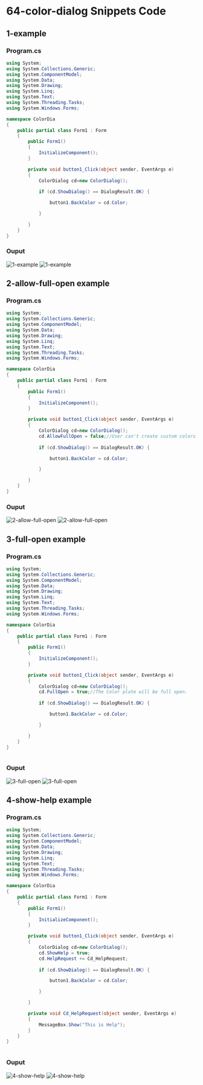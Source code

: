 # 64-color-dialog Snippets Code

## 1-example

### Program.cs

```c#
using System;
using System.Collections.Generic;
using System.ComponentModel;
using System.Data;
using System.Drawing;
using System.Linq;
using System.Text;
using System.Threading.Tasks;
using System.Windows.Forms;

namespace ColorDia
{
    public partial class Form1 : Form
    {
        public Form1()
        {
            InitializeComponent();
        }

        private void button1_Click(object sender, EventArgs e)
        {
            ColorDialog cd=new ColorDialog();
            
            if (cd.ShowDialog() == DialogResult.OK) {

                button1.BackColor = cd.Color;

            }

        }
    }
}

```

### Ouput

![1-example](media/1.png)
![1-example](media/2.png)


## 2-allow-full-open example

### Program.cs

```c#
using System;
using System.Collections.Generic;
using System.ComponentModel;
using System.Data;
using System.Drawing;
using System.Linq;
using System.Text;
using System.Threading.Tasks;
using System.Windows.Forms;

namespace ColorDia
{
    public partial class Form1 : Form
    {
        public Form1()
        {
            InitializeComponent();
        }

        private void button1_Click(object sender, EventArgs e)
        {
            ColorDialog cd=new ColorDialog();
            cd.AllowFullOpen = false;//User can't create custom colors.
            
            if (cd.ShowDialog() == DialogResult.OK) {

                button1.BackColor = cd.Color;

            }

        }
    }
}


```

### Ouput

![2-allow-full-open](media/3.png)
![2-allow-full-open](media/4.png)



## 3-full-open example

### Program.cs

```c#
using System;
using System.Collections.Generic;
using System.ComponentModel;
using System.Data;
using System.Drawing;
using System.Linq;
using System.Text;
using System.Threading.Tasks;
using System.Windows.Forms;

namespace ColorDia
{
    public partial class Form1 : Form
    {
        public Form1()
        {
            InitializeComponent();
        }

        private void button1_Click(object sender, EventArgs e)
        {
            ColorDialog cd=new ColorDialog();
            cd.FullOpen = true;//The Color plate will be full open.
            
            if (cd.ShowDialog() == DialogResult.OK) {

                button1.BackColor = cd.Color;

            }

        }
    }
}



```

### Ouput

![3-full-open](media/5.png)
![3-full-open](media/6.png)

## 4-show-help example

### Program.cs

```c#
using System;
using System.Collections.Generic;
using System.ComponentModel;
using System.Data;
using System.Drawing;
using System.Linq;
using System.Text;
using System.Threading.Tasks;
using System.Windows.Forms;

namespace ColorDia
{
    public partial class Form1 : Form
    {
        public Form1()
        {
            InitializeComponent();
        }

        private void button1_Click(object sender, EventArgs e)
        {
            ColorDialog cd=new ColorDialog();
            cd.ShowHelp = true;
            cd.HelpRequest += Cd_HelpRequest;
            
            if (cd.ShowDialog() == DialogResult.OK) {

                button1.BackColor = cd.Color;

            }

        }

        private void Cd_HelpRequest(object sender, EventArgs e)
        {
            MessageBox.Show("This is Help");
        }
    }
}



```

### Ouput

![4-show-help](media/7.png)
![4-show-help](media/8.png)


